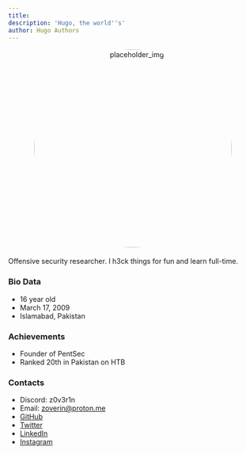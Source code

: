 ```yaml
---
title: 
description: 'Hugo, the world''s'
author: Hugo Authors
---
```

<div style="text-align: center">
    <img src="https://pbs.twimg.com/profile_images/1957903255456919553/czNiBTI9_400x400.jpg" style="border-radius: 50%; border: 2px solid #FFFFFF; width: 400px; height: 400px;" alt="placeholder_img">
</div>

<br>
Offensive security researcher. I h3ck things for fun and learn full-time.

### Bio Data

* 16 year old
* March 17, 2009
* Islamabad, Pakistan

### Achievements

* Founder of PentSec
* Ranked 20th in Pakistan on HTB

### Contacts

* Discord: z0v3r1n
* Email: zoverin@proton.me
* [GitHub](https://github.com/z0v3r1n)
* [Twitter](https://twitter.com/z0v3r1n)
* [LinkedIn](https://www.linkedin.com/in/z0v3r1n/)
* [Instagram](https://www.instagram.com/z0v3r1n)
